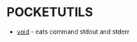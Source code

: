 # POCKETUTILS

<!-- Projects that are too small to be individual projects -->

<!-- ### utils -->

- [void](./cmd/void/README.md) - eats command stdout and stderr

